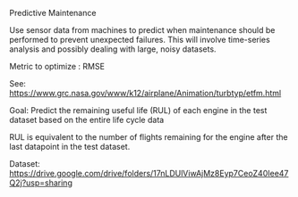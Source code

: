 Predictive Maintenance

Use sensor data from machines to predict when maintenance should be performed to prevent unexpected failures. This will involve time-series analysis and possibly dealing with large, noisy datasets.


Metric to optimize : RMSE


See: https://www.grc.nasa.gov/www/k12/airplane/Animation/turbtyp/etfm.html


Goal: Predict the remaining useful life (RUL) of each engine in the test dataset based on the entire life cycle data


RUL is equivalent to the number of flights remaining for the engine after the last datapoint in the test dataset.

Dataset: https://drive.google.com/drive/folders/17nLDUlViwAjMz8Eyp7CeoZ40Iee47Q2j?usp=sharing
